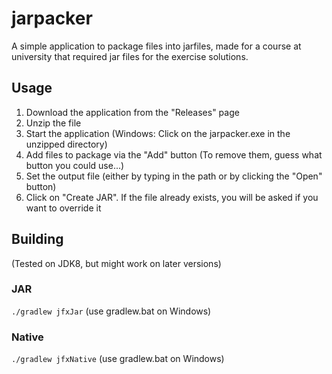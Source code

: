 # jarpacker

A simple application to package files into jarfiles, made for a course at university that required jar files for the exercise solutions.

## Usage

1. Download the application from the "Releases" page
2. Unzip the file
3. Start the application (Windows: Click on the jarpacker.exe in the unzipped directory)
4. Add files to package via the "Add" button (To remove them, guess what button you could use...)
5. Set the output file (either by typing in the path or by clicking the "Open" button)
6. Click on "Create JAR". If the file already exists, you will be asked if you want to override it

## Building

(Tested on JDK8, but might work on later versions)

### JAR

```./gradlew jfxJar``` (use gradlew.bat on Windows)

### Native

```./gradlew jfxNative``` (use gradlew.bat on Windows)
